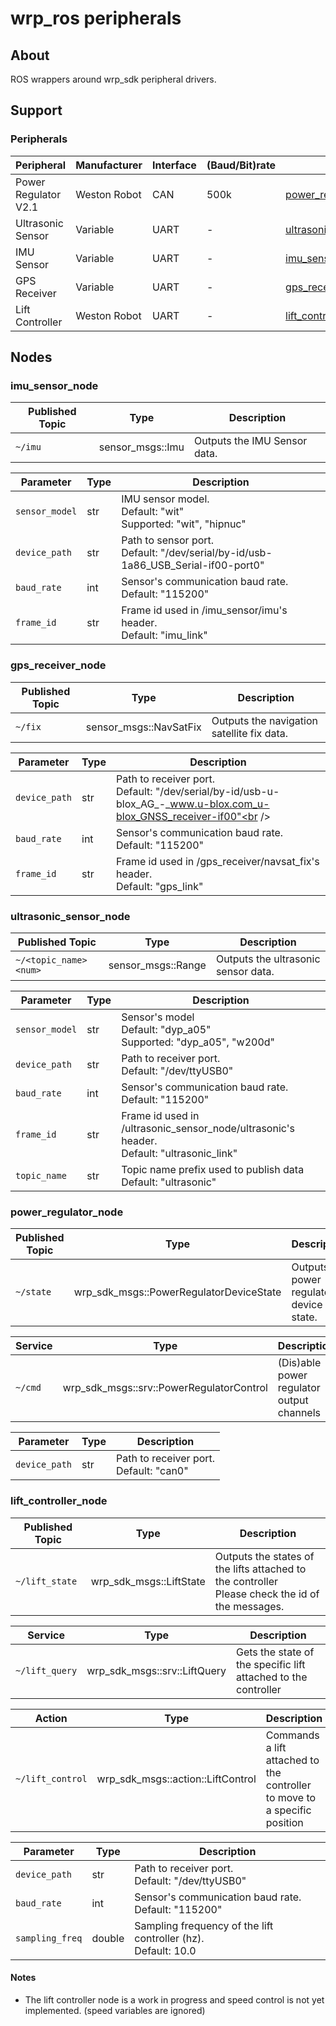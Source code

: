 # wrp_ros peripherals

## About

ROS wrappers around wrp_sdk peripheral drivers.

## Support

### Peripherals
| Peripheral           | Manufacturer | Interface | (Baud/Bit)rate | Node                                                |
| -------------------- | ------------ | --------- | -------------- | --------------------------------------------------- |
| Power Regulator V2.1 | Weston Robot | CAN       | 500k           | [power\_regulator\_node](#power_regulator_node)     |
| Ultrasonic Sensor    | Variable     | UART      | -              | [ultrasonic\_sensor\_node](#ultrasonic_sensor_node) |
| IMU Sensor           | Variable     | UART      | -              | [imu\_sensor\_node](#imu_sensor_node)               |
| GPS Receiver         | Variable     | UART      | -              | [gps\_receiver\_node](#gps_receiver_node)           |
| Lift Controller      | Weston Robot | UART      | -              | [lift\_controller\_node](#lift_controller_node)     |

## Nodes

### imu_sensor_node
| Published Topic | Type                  | Description                  |
| --------------- | --------------------- | ---------------------------- |
| `~/imu`         | sensor_msgs::Imu | Outputs the IMU Sensor data. |

| Parameter      | Type | Description                                                                                 |
| -------------- | ---- | ------------------------------------------------------------------------------------------- |
| `sensor_model` | str  | IMU sensor model.<br />Default: "wit"<br />Supported: "wit", "hipnuc"                       |
| `device_path`  | str  | Path to sensor port.<br />Default: "/dev/serial/by-id/usb-1a86_USB_Serial-if00-port0"<br /> |
| `baud_rate`    | int  | Sensor's communication baud rate.<br />Default: "115200"                                    |
| `frame_id`     | str  | Frame id used in /imu_sensor/imu's header.<br />Default: "imu_link"                         |


### gps_receiver_node
| Published Topic | Type                        | Description                                |
| --------------- | --------------------------- | ------------------------------------------ |
| `~/fix`         | sensor_msgs::NavSatFix | Outputs the navigation satellite fix data. |

| Parameter     | Type | Description                                                                                                             |
| ------------- | ---- | ----------------------------------------------------------------------------------------------------------------------- |
| `device_path` | str  | Path to receiver port.<br />Default: "/dev/serial/by-id/usb-u-blox_AG_-_www.u-blox.com_u-blox_GNSS_receiver-if00"<br /> |
| `baud_rate`   | int  | Sensor's communication baud rate.<br />Default: "115200"                                                                |
| `frame_id`    | str  | Frame id used in /gps_receiver/navsat_fix's header.<br />Default: "gps_link"                                            |

### ultrasonic_sensor_node
| Published Topic       | Type                    | Description                         |
| --------------------- | ----------------------- | ----------------------------------- |
| `~/<topic_name><num>` | sensor_msgs::Range | Outputs the ultrasonic sensor data. |

| Parameter      | Type | Description                                                                                   |
| -------------- | ---- | --------------------------------------------------------------------------------------------- |
| `sensor_model` | str  | Sensor's model <br />Default: "dyp_a05"<br />Supported: "dyp_a05", "w200d"                    |
| `device_path`  | str  | Path to receiver port.<br />Default: "/dev/ttyUSB0"<br />                                     |
| `baud_rate`    | int  | Sensor's communication baud rate.<br />Default: "115200"                                      |
| `frame_id`     | str  | Frame id used in /ultrasonic_sensor_node/ultrasonic's header.<br />Default: "ultrasonic_link" |
| `topic_name`   | str  | Topic name prefix used to publish data <br />Default: "ultrasonic"                            |

### power_regulator_node
| Published Topic | Type                                         | Description                               |
| --------------- | -------------------------------------------- | ----------------------------------------- |
| `~/state`       | wrp_sdk_msgs::PowerRegulatorDeviceState | Outputs the power regulator device state. |

| Service | Type                                     | Description                               |
| ------- | ---------------------------------------- | ----------------------------------------- |
| `~/cmd` | wrp_sdk_msgs::srv::PowerRegulatorControl | (Dis)able power regulator output channels |

| Parameter     | Type | Description                                       |
| ------------- | ---- | ------------------------------------------------- |
| `device_path` | str  | Path to receiver port.<br />Default: "can0"<br /> |

### lift_controller_node
| Published Topic | Type                         | Description                                                                                          |
| --------------- | ---------------------------- | ---------------------------------------------------------------------------------------------------- |
| `~/lift_state`  | wrp_sdk_msgs::LiftState | Outputs the states of the lifts attached to the controller <br> Please check the id of the messages. |

| Service        | Type                         | Description                                                    |
| -------------- | ---------------------------- | -------------------------------------------------------------- |
| `~/lift_query` | wrp_sdk_msgs::srv::LiftQuery | Gets the state of the specific lift attached to the controller |

| Action           | Type                              | Description                                                               |
| ---------------- | --------------------------------- | ------------------------------------------------------------------------- |
| `~/lift_control` | wrp_sdk_msgs::action::LiftControl | Commands a lift attached to the controller to move to a specific position |

| Parameter       | Type   | Description                                                          |
| --------------- | ------ | -------------------------------------------------------------------- |
| `device_path`   | str    | Path to receiver port.<br />Default: "/dev/ttyUSB0"<br />            |
| `baud_rate`     | int    | Sensor's communication baud rate.<br />Default: "115200"             |
| `sampling_freq` | double | Sampling frequency of the lift controller (hz). <br /> Default: 10.0 |

#### Notes
- The lift controller node is a work in progress and speed control is not yet implemented. (speed variables are ignored)
